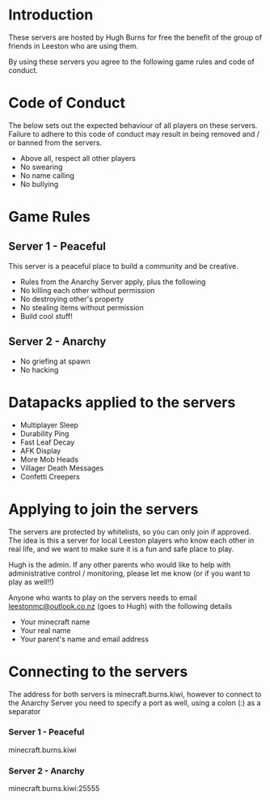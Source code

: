 # Introduction

These servers are hosted by Hugh Burns for free the benefit of the group of friends in Leeston who are using them.

By using these servers you agree to the following game rules and code of conduct.

# Code of Conduct

The below sets out the expected behaviour of all players on these servers. Failure to adhere to this code of conduct may result in being removed and / or banned from the servers.

- Above all, respect all other players
- No swearing
- No name calling
- No bullying

# Game Rules

## Server 1 - Peaceful

This server is a peaceful place to build a community and be creative.

- Rules from the Anarchy Server apply, plus the following
- No killing each other without permission
- No destroying other's property
- No stealing items without permission
- Build cool stuff!

## Server 2 - Anarchy

- No griefing at spawn
- No hacking

# Datapacks applied to the servers

- Multiplayer Sleep
- Durability Ping
- Fast Leaf Decay
- AFK Display
- More Mob Heads
- Villager Death Messages
- Confetti Creepers

# Applying to join the servers

The servers are protected by whitelists, so you can only join if approved. The idea is this a server for local Leeston players who know each other in real life, and we want to make sure it is a fun and safe place to play.

Hugh is the admin. If any other parents who would like to help with administrative control / monitoring, please let me know (or if you want to play as well!!)

Anyone who wants to play on the servers needs to email leestonmc@outlook.co.nz (goes to Hugh) with the following details

- Your minecraft name
- Your real name
- Your parent's name and email address

# Connecting to the servers

The address for both servers is minecraft.burns.kiwi, however to connect to the Anarchy Server you need to specify a port as well, using a colon (:) as a separator

### Server 1 - Peaceful
minecraft.burns.kiwi

### Server 2 - Anarchy
minecraft.burns.kiwi:25555

